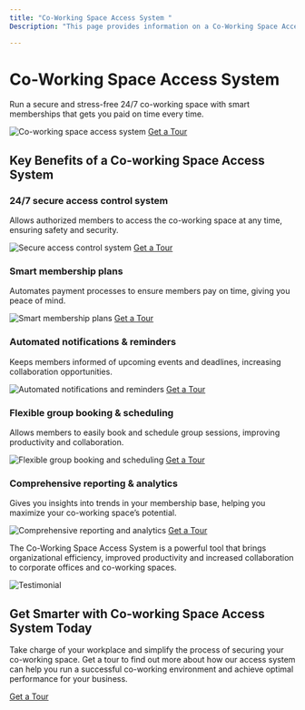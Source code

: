 ```yaml
---
title: "Co-Working Space Access System "
Description: "This page provides information on a Co-Working Space Access System ideal for corporate offices and co-working spaces looking for employee access control solutions. Get all the details to make an informed decision on a secure co-working space access system."

---
```


<h1>Co-Working Space Access System</h1> 
<p>Run a secure and stress-free 24/7 co-working space with smart memberships that gets you paid on time every time.</p>
<img src="co-working-space-access-system.jpg" alt="Co-working space access system" >
<a href="/get-a-tour" class="btn btn-primary">Get a Tour</a>
<h2>Key Benefits of a Co-working Space Access System</h2>  
<h3>24/7 secure access control system</h3>
<p> Allows authorized members to access the co-working space at any time, ensuring safety and security.</p> 
<img src="security.jpg" alt="Secure access control system" >
<a href="/get-a-tour" class="btn btn-primary">Get a Tour</a>
<h3>Smart membership plans</h3> 
<p> Automates payment processes to ensure members pay on time, giving you peace of mind.</p>
<img src="smart-membership.jpg" alt="Smart membership plans" >
<a href="/get-a-tour" class="btn btn-primary">Get a Tour</a>  
<h3>Automated notifications & reminders</h3>
<p> Keeps members informed of upcoming events and deadlines, increasing collaboration opportunities.</p> 
<img src="notifications.jpg" alt="Automated notifications and reminders" >
<a href="/get-a-tour" class="btn btn-primary">Get a Tour</a>  
<h3>Flexible group booking & scheduling</h3> 
<p>Allows members to easily book and schedule group sessions, improving productivity and collaboration.</p> 
<img src="group-scheduling.jpg" alt="Flexible group booking and scheduling" >
<a href="/get-a-tour" class="btn btn-primary">Get a Tour</a>  
<h3>Comprehensive reporting & analytics</h3> 
<p>Gives you insights into trends in your membership base, helping you maximize your co-working space’s potential.</p> 
<img src="analytics.jpg" alt="Comprehensive reporting and analytics" >
<a href="/get-a-tour" class="btn btn-primary">Get a Tour</a>  
<p>The Co-Working Space Access System is a powerful tool that brings organizational efficiency, improved productivity and increased collaboration to corporate offices and co-working spaces. </p>
<img src="testimonial.jpg" alt="Testimonial" >
<h2>Get Smarter with Co-working Space Access System Today</h2> 
<p>Take charge of your workplace and simplify the process of securing your co-working space. Get a tour to find out more about how our access system can help you run a successful co-working environment and achieve optimal performance for your business.</p>
<a href="/get-a-tour" class="btn btn-primary">Get a Tour</a>
